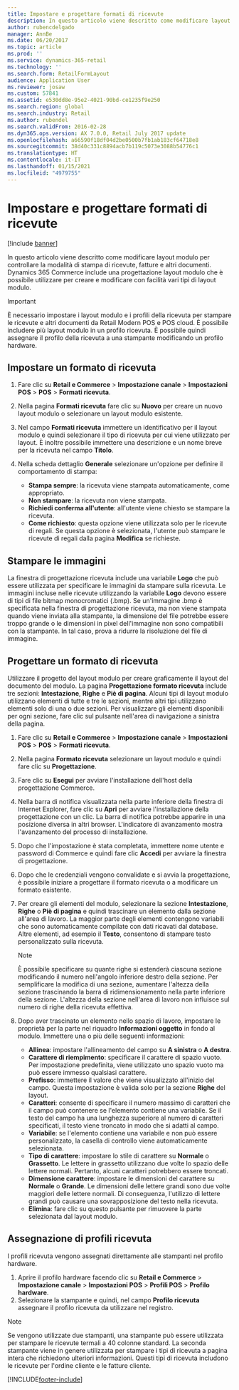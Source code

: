 ```yaml
---
title: Impostare e progettare formati di ricevute
description: In questo articolo viene descritto come modificare layout modulo per controllare la modalità di stampa di ricevute, fatture e altri documenti. Dynamics 365 Commerce include una progettazione layout modulo che è possibile utilizzare per creare e modificare con facilità vari tipi di layout modulo.
author: rubencdelgado
manager: AnnBe
ms.date: 06/20/2017
ms.topic: article
ms.prod: ''
ms.service: dynamics-365-retail
ms.technology: ''
ms.search.form: RetailFormLayout
audience: Application User
ms.reviewer: josaw
ms.custom: 57841
ms.assetid: e530dd8e-95e2-4021-90bd-ce1235f9e250
ms.search.region: global
ms.search.industry: Retail
ms.author: rubendel
ms.search.validFrom: 2016-02-28
ms.dyn365.ops.version: AX 7.0.0, Retail July 2017 update
ms.openlocfilehash: a66590f18df04d2be0500b7fb1ab183cf64718e8
ms.sourcegitcommit: 38d40c331c8894acb7b119c5073e3088b54776c1
ms.translationtype: HT
ms.contentlocale: it-IT
ms.lasthandoff: 01/15/2021
ms.locfileid: "4979755"
---
```

# <a name="set-up-and-design-receipt-formats"></a>Impostare e progettare formati di ricevute

[!include [banner](includes/banner.md)]

In questo articolo viene descritto come modificare layout modulo per controllare la modalità di stampa di ricevute, fatture e altri documenti. Dynamics 365 Commerce include una progettazione layout modulo che è possibile utilizzare per creare e modificare con facilità vari tipi di layout modulo.

> [!IMPORTANT]
> È necessario impostare i layout modulo e i profili della ricevuta per stampare le ricevute e altri documenti da Retail Modern POS e POS cloud. È possibile includere più layout modulo in un profilo ricevuta. È possibile quindi assegnare il profilo della ricevuta a una stampante modificando un profilo hardware.

## <a name="set-up-a-receipt-format"></a>Impostare un formato di ricevuta

1. Fare clic su **Retail e Commerce** &gt; **Impostazione canale** &gt; **Impostazioni POS** &gt; **POS** &gt; **Formati ricevuta**.
2. Nella pagina **Formati ricevuta** fare clic su **Nuovo** per creare un nuovo layout modulo o selezionare un layout modulo esistente.
3. Nel campo **Formati ricevuta** immettere un identificativo per il layout modulo e quindi selezionare il tipo di ricevuta per cui viene utilizzato per layout. È inoltre possibile immettere una descrizione e un nome breve per la ricevuta nel campo **Titolo**.
4. Nella scheda dettaglio **Generale** selezionare un'opzione per definire il comportamento di stampa:

    - **Stampa sempre**: la ricevuta viene stampata automaticamente, come appropriato.
    - **Non stampare**: la ricevuta non viene stampata.
    - **Richiedi conferma all'utente**: all'utente viene chiesto se stampare la ricevuta.
    - **Come richiesto**: questa opzione viene utilizzata solo per le ricevute di regali. Se questa opzione è selezionata, l'utente può stampare le ricevute di regali dalla pagina **Modifica** se richieste.

## <a name="print-images"></a>Stampare le immagini

La finestra di progettazione ricevuta include una variabile **Logo** che può essere utilizzata per specificare le immagini da stampare sulla ricevuta. Le immagini incluse nelle ricevute utilizzando la variabile **Logo** devono essere di tipi di file bitmap monocromatici (.bmp). Se un'immagine .bmp è specificata nella finestra di progettazione ricevuta, ma non viene stampata quando viene inviata alla stampante, la dimensione del file potrebbe essere troppo grande o le dimensioni in pixel dell'immagine non sono compatibili con la stampante. In tal caso, prova a ridurre la risoluzione del file di immagine.   

## <a name="design-a-receipt-format"></a>Progettare un formato di ricevuta

Utilizzare il progetto del layout modulo per creare graficamente il layout del documento del modulo. La pagina **Progettazione formato ricevuta** include tre sezioni: **Intestazione**, **Righe** e **Piè di pagina**. Alcuni tipi di layout modulo utilizzano elementi di tutte e tre le sezioni, mentre altri tipi utilizzano elementi solo di una o due sezioni. Per visualizzare gli elementi disponibili per ogni sezione, fare clic sul pulsante nell'area di navigazione a sinistra della pagina.

1. Fare clic su **Retail e Commerce** &gt; **Impostazione canale** &gt; **Impostazioni POS** &gt; **POS** &gt; **Formati ricevuta**.
2. Nella pagina **Formato ricevuta** selezionare un layout modulo e quindi fare clic su **Progettazione**.
3. Fare clic su **Esegui** per avviare l'installazione dell'host della progettazione Commerce.
4. Nella barra di notifica visualizzata nella parte inferiore della finestra di Internet Explorer, fare clic su **Apri** per avviare l'installazione della progettazione con un clic. La barra di notifica potrebbe apparire in una posizione diversa in altri browser. L'indicatore di avanzamento mostra l'avanzamento del processo di installazione.
5. Dopo che l'impostazione è stata completata, immettere nome utente e password di Commerce e quindi fare clic **Accedi** per avviare la finestra di progettazione.
6. Dopo che le credenziali vengono convalidate e si avvia la progettazione, è possibile iniziare a progettare il formato ricevuta o a modificare un formato esistente.
7. Per creare gli elementi del modulo, selezionare la sezione **Intestazione**, **Righe** o **Piè di pagina** e quindi trascinare un elemento dalla sezione all'area di lavoro. La maggior parte degli elementi contengono variabili che sono automaticamente compilate con dati ricavati dal database. Altre elementi, ad esempio il **Testo**, consentono di stampare testo personalizzato sulla ricevuta.

    > [!NOTE]
    > È possibile specificare su quante righe si estenderà ciascuna sezione modificando il numero nell'angolo inferiore destro della sezione. Per semplificare la modifica di una sezione, aumentare l'altezza della sezione trascinando la barra di ridimensionamento nella parte inferiore della sezione. L'altezza della sezione nell'area di lavoro non influisce sul numero di righe della ricevuta effettiva.

8. Dopo aver trascinato un elemento nello spazio di lavoro, impostare le proprietà per la parte nel riquadro **Informazioni oggetto** in fondo al modulo. Immettere una o più delle seguenti informazioni:

    - **Allinea**: impostare l'allineamento del campo su **A sinistra** o **A destra**.
    - **Carattere di riempimento**: specificare il carattere di spazio vuoto. Per impostazione predefinita, viene utilizzato uno spazio vuoto ma può essere immesso qualsiasi carattere.
    - **Prefisso**: immettere il valore che viene visualizzato all'inizio del campo. Questa impostazione è valida solo per la sezione **Righe** del layout.
    - **Caratteri**: consente di specificare il numero massimo di caratteri che il campo può contenere se l'elemento contiene una variabile. Se il testo del campo ha una lunghezza superiore al numero di caratteri specificati, il testo viene troncato in modo che si adatti al campo.
    - **Variabile**: se l'elemento contiene una variabile e non può essere personalizzato, la casella di controllo viene automaticamente selezionata.
    - **Tipo di carattere**: impostare lo stile di carattere su **Normale** o **Grassetto**. Le lettere in grassetto utilizzano due volte lo spazio delle lettere normali. Pertanto, alcuni caratteri potrebbero essere troncati.
    - **Dimensione carattere**: impostare le dimensioni del carattere su **Normale** o **Grande**. Le dimensioni delle lettere grandi sono due volte maggiori delle lettere normali. Di conseguenza, l'utilizzo di lettere grandi può causare una sovrapposizione del testo nella ricevuta.
    - **Elimina**: fare clic su questo pulsante per rimuovere la parte selezionata dal layout modulo.

## <a name="assign-receipt-profiles"></a>Assegnazione di profili ricevuta

I profili ricevuta vengono assegnati direttamente alle stampanti nel profilo hardware.

1. Aprire il profilo hardware facendo clic su **Retail e Commerce** &gt; **Impostazione canale** &gt; **Impostazioni POS** &gt; **Profili POS** &gt; **Profilo hardware**.
2. Selezionare la stampante e quindi, nel campo **Profilo ricevuta** assegnare il profilo ricevuta da utilizzare nel registro.

> [!NOTE]
> Se vengono utilizzate due stampanti, una stampante può essere utilizzata per stampare le ricevute termali a 40 colonne standard. La seconda stampante viene in genere utilizzata per stampare i tipi di ricevuta a pagina intera che richiedono ulteriori informazioni. Questi tipi di ricevuta includono le ricevute per l'ordine cliente e le fatture cliente.


[!INCLUDE[footer-include](../includes/footer-banner.md)]